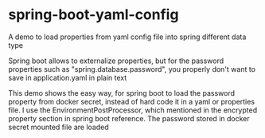 # spring-boot-yaml-config
A demo to load properties from yaml config file into spring different data type

Spring boot allows to externalize properties, but for the password properties such as "spring.database.password", you properly don't want to save in application.yaml in plain text

This demo shows the easy way, for spring boot to load the password property from docker secret, instead of hard code it in a yaml or properties file. I use the EnvironmentPostProcessor, which mentioned in the encrypted property section in spring boot reference. The password stored in docker secret mounted file are loaded
